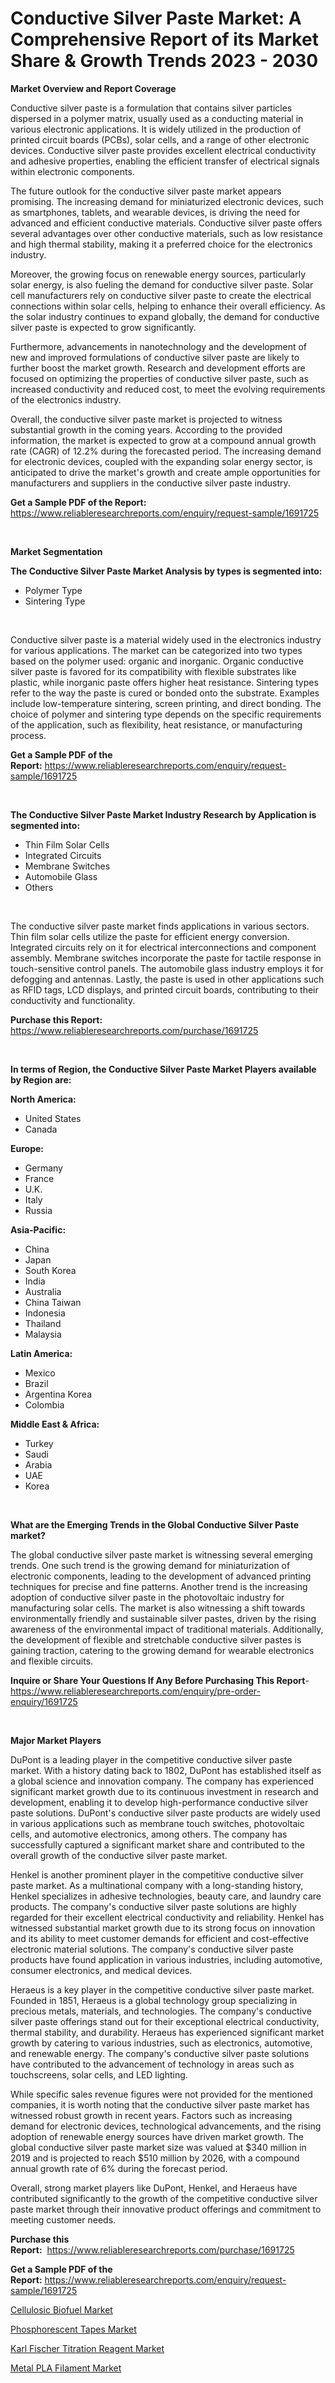 <p><h1>Conductive Silver Paste Market: A Comprehensive Report of its Market Share & Growth Trends 2023 - 2030</h1></p><p><strong>Market Overview and Report Coverage</strong></p>
<p><p>Conductive silver paste is a formulation that contains silver particles dispersed in a polymer matrix, usually used as a conducting material in various electronic applications. It is widely utilized in the production of printed circuit boards (PCBs), solar cells, and a range of other electronic devices. Conductive silver paste provides excellent electrical conductivity and adhesive properties, enabling the efficient transfer of electrical signals within electronic components.</p><p>The future outlook for the conductive silver paste market appears promising. The increasing demand for miniaturized electronic devices, such as smartphones, tablets, and wearable devices, is driving the need for advanced and efficient conductive materials. Conductive silver paste offers several advantages over other conductive materials, such as low resistance and high thermal stability, making it a preferred choice for the electronics industry.</p><p>Moreover, the growing focus on renewable energy sources, particularly solar energy, is also fueling the demand for conductive silver paste. Solar cell manufacturers rely on conductive silver paste to create the electrical connections within solar cells, helping to enhance their overall efficiency. As the solar industry continues to expand globally, the demand for conductive silver paste is expected to grow significantly.</p><p>Furthermore, advancements in nanotechnology and the development of new and improved formulations of conductive silver paste are likely to further boost the market growth. Research and development efforts are focused on optimizing the properties of conductive silver paste, such as increased conductivity and reduced cost, to meet the evolving requirements of the electronics industry.</p><p>Overall, the conductive silver paste market is projected to witness substantial growth in the coming years. According to the provided information, the market is expected to grow at a compound annual growth rate (CAGR) of 12.2% during the forecasted period. The increasing demand for electronic devices, coupled with the expanding solar energy sector, is anticipated to drive the market's growth and create ample opportunities for manufacturers and suppliers in the conductive silver paste industry.</p></p>
<p><strong>Get a Sample PDF of the Report:</strong> <a href="https://www.reliableresearchreports.com/enquiry/request-sample/1691725">https://www.reliableresearchreports.com/enquiry/request-sample/1691725</a></p>
<p>&nbsp;</p>
<p><strong>Market Segmentation</strong></p>
<p><strong>The Conductive Silver Paste Market Analysis by types is segmented into:</strong></p>
<p><ul><li>Polymer Type</li><li>Sintering Type</li></ul></p>
<p>&nbsp;</p>
<p><p>Conductive silver paste is a material widely used in the electronics industry for various applications. The market can be categorized into two types based on the polymer used: organic and inorganic. Organic conductive silver paste is favored for its compatibility with flexible substrates like plastic, while inorganic paste offers higher heat resistance. Sintering types refer to the way the paste is cured or bonded onto the substrate. Examples include low-temperature sintering, screen printing, and direct bonding. The choice of polymer and sintering type depends on the specific requirements of the application, such as flexibility, heat resistance, or manufacturing process.</p></p>
<p><strong>Get a Sample PDF of the Report:</strong>&nbsp;<a href="https://www.reliableresearchreports.com/enquiry/request-sample/1691725">https://www.reliableresearchreports.com/enquiry/request-sample/1691725</a></p>
<p>&nbsp;</p>
<p><strong>The Conductive Silver Paste Market Industry Research by Application is segmented into:</strong></p>
<p><ul><li>Thin Film Solar Cells</li><li>Integrated Circuits</li><li>Membrane Switches</li><li>Automobile Glass</li><li>Others</li></ul></p>
<p>&nbsp;</p>
<p><p>The conductive silver paste market finds applications in various sectors. Thin film solar cells utilize the paste for efficient energy conversion. Integrated circuits rely on it for electrical interconnections and component assembly. Membrane switches incorporate the paste for tactile response in touch-sensitive control panels. The automobile glass industry employs it for defogging and antennas. Lastly, the paste is used in other applications such as RFID tags, LCD displays, and printed circuit boards, contributing to their conductivity and functionality.</p></p>
<p><strong>Purchase this Report:</strong>&nbsp; <a href="https://www.reliableresearchreports.com/purchase/1691725">https://www.reliableresearchreports.com/purchase/1691725</a></p>
<p>&nbsp;</p>
<p><strong>In terms of Region, the Conductive Silver Paste Market Players available by Region are:</strong></p>
<p>
    <p> <strong> North America: </strong>
        <ul>
            <li>United States</li>
            <li>Canada</li>
        </ul>
        </p> 
    <p> <strong> Europe: </strong>
        <ul>
            <li>Germany</li>
            <li>France</li>
            <li>U.K.</li>
            <li>Italy</li>
            <li>Russia</li>
        </ul>
        </p> 
    <p> <strong> Asia-Pacific: </strong>
        <ul>
            <li>China</li>
            <li>Japan</li>
            <li>South Korea</li>
            <li>India</li>
            <li>Australia</li>
            <li>China Taiwan</li>
            <li>Indonesia</li>
            <li>Thailand</li>
            <li>Malaysia</li>
        </ul>
        </p> 
    <p> <strong> Latin America: </strong>
        <ul>
            <li>Mexico</li>
            <li>Brazil</li>
            <li>Argentina Korea</li>
            <li>Colombia</li>
        </ul>
        </p> 
    <p> <strong> Middle East & Africa: </strong>
        <ul>
            <li>Turkey</li>
            <li>Saudi</li>
            <li>Arabia</li>
            <li>UAE</li>
            <li>Korea</li>
        </ul>
    </p>
    </p>
<p>&nbsp;</p>
<p><strong>What are the Emerging Trends in the Global Conductive Silver Paste market?</strong></p>
<p><p>The global conductive silver paste market is witnessing several emerging trends. One such trend is the growing demand for miniaturization of electronic components, leading to the development of advanced printing techniques for precise and fine patterns. Another trend is the increasing adoption of conductive silver paste in the photovoltaic industry for manufacturing solar cells. The market is also witnessing a shift towards environmentally friendly and sustainable silver pastes, driven by the rising awareness of the environmental impact of traditional materials. Additionally, the development of flexible and stretchable conductive silver pastes is gaining traction, catering to the growing demand for wearable electronics and flexible circuits.</p></p>
<p><strong>Inquire or Share Your Questions If Any Before Purchasing This Report</strong>- <a href="https://www.reliableresearchreports.com/enquiry/pre-order-enquiry/1691725">https://www.reliableresearchreports.com/enquiry/pre-order-enquiry/1691725</a></p>
<p>&nbsp;</p>
<p><strong>Major Market Players</strong></p>
<p><p>DuPont is a leading player in the competitive conductive silver paste market. With a history dating back to 1802, DuPont has established itself as a global science and innovation company. The company has experienced significant market growth due to its continuous investment in research and development, enabling it to develop high-performance conductive silver paste solutions. DuPont's conductive silver paste products are widely used in various applications such as membrane touch switches, photovoltaic cells, and automotive electronics, among others. The company has successfully captured a significant market share and contributed to the overall growth of the conductive silver paste market.</p><p>Henkel is another prominent player in the competitive conductive silver paste market. As a multinational company with a long-standing history, Henkel specializes in adhesive technologies, beauty care, and laundry care products. The company's conductive silver paste solutions are highly regarded for their excellent electrical conductivity and reliability. Henkel has witnessed substantial market growth due to its strong focus on innovation and its ability to meet customer demands for efficient and cost-effective electronic material solutions. The company's conductive silver paste products have found application in various industries, including automotive, consumer electronics, and medical devices.</p><p>Heraeus is a key player in the competitive conductive silver paste market. Founded in 1851, Heraeus is a global technology group specializing in precious metals, materials, and technologies. The company's conductive silver paste offerings stand out for their exceptional electrical conductivity, thermal stability, and durability. Heraeus has experienced significant market growth by catering to various industries, such as electronics, automotive, and renewable energy. The company's conductive silver paste solutions have contributed to the advancement of technology in areas such as touchscreens, solar cells, and LED lighting.</p><p>While specific sales revenue figures were not provided for the mentioned companies, it is worth noting that the conductive silver paste market has witnessed robust growth in recent years. Factors such as increasing demand for electronic devices, technological advancements, and the rising adoption of renewable energy sources have driven market growth. The global conductive silver paste market size was valued at $340 million in 2019 and is projected to reach $510 million by 2026, with a compound annual growth rate of 6% during the forecast period.</p><p>Overall, strong market players like DuPont, Henkel, and Heraeus have contributed significantly to the growth of the competitive conductive silver paste market through their innovative product offerings and commitment to meeting customer needs.</p></p>
<p><strong>Purchase this Report:</strong>&nbsp;&nbsp;<a href="https://www.reliableresearchreports.com/purchase/1691725">https://www.reliableresearchreports.com/purchase/1691725</a></p>
<p></p>
<p><strong>Get a Sample PDF of the Report:</strong>&nbsp;<a href="https://www.reliableresearchreports.com/enquiry/request-sample/1691725">https://www.reliableresearchreports.com/enquiry/request-sample/1691725</a></p>
<p><p><a href="https://github.com/gaydyna/Market-Research-Report-List-1/blob/main/cellulosic-biofuel-market.md">Cellulosic Biofuel Market</a></p><p><a href="https://github.com/amonskiyk/Market-Research-Report-List-1/blob/main/phosphorescent-tapes-market.md">Phosphorescent Tapes Market</a></p><p><a href="https://github.com/tamvrosiya/Market-Research-Report-List-1/blob/main/karl-fischer-titration-reagent-market.md">Karl Fischer Titration Reagent Market</a></p><p><a href="https://github.com/JameTravis/Market-Research-Report-List-2/blob/main/metal-pla-filament-market.md">Metal PLA Filament Market</a></p></p>